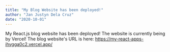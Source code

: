 ```yaml
---
title: "My Blog Website has been deployed!"
author: "Jan Justyn Dela Cruz"
date: "2020-10-01"
---
```


My React.js blog website has been deployed! The website is currently being by Vercel! The blog website's URL is here:
https://my-react-apps-ihvgga0c2.vercel.app/
